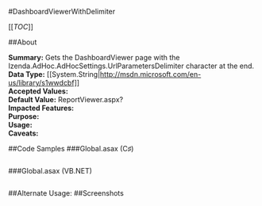 #DashboardViewerWithDelimiter

[[_TOC_]]

##About

**Summary:**  Gets the DashboardViewer page with the Izenda.AdHoc.AdHocSettings.UrlParametersDelimiter character at the end.   
**Data Type:** [[System.String|http://msdn.microsoft.com/en-us/library/s1wwdcbf]]  
**Accepted Values:**   
**Default Value:** ReportViewer.aspx?  
**Impacted Features:**   
**Purpose:**   
**Usage:**   
**Caveats:**   

##Code Samples
###Global.asax (C♯)

```csharp
```

###Global.asax (VB.NET)

```visualbasic
```
##Alternate Usage: 
##Screenshots
